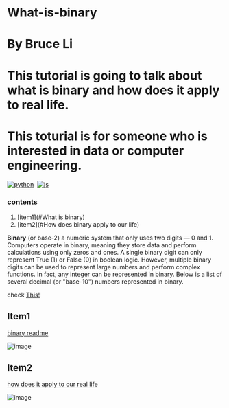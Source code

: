 # What-is-binary
# By Bruce Li
# This tutorial is going to talk about what is binary and how does it apply to real life.
# This toturial is for someone who is interested in data or computer engineering.
[![python](https://img.shields.io/static/v1?label=python&message=3.7&color=<COLOR>)](https://www.python.org/)&nbsp;
[![js](https://img.shields.io/static/v1?label=javascript&message=1.8.5&color=<COLOR>)](https://www.javascript.com/)&nbsp;

### contents
1. [item1](#What is binary)
2. [item2](#How does binary apply to our life)


**Binary** (or base-2) a numeric system that only uses two digits — 0 and 1. Computers operate in binary, meaning they store data and perform calculations using only zeros and ones. A single binary digit can only represent True (1) or False (0) in boolean logic. However, multiple binary digits can be used to represent large numbers and perform complex functions. In fact, any integer can be represented in binary. Below is a list of several decimal (or "base-10") numbers represented in binary.

check [This!](https://www.watelectronics.com/wp-content/uploads/Decima-Numbering-System-to-Binary-Numbering-System-table.jpg)




## Item1

[binary readme](https://techterms.com/definition/binary)

![image](https://www.watelectronics.com/wp-content/uploads/Decima-Numbering-System-to-Binary-Numbering-System-table.jpg)

## Item2

[how does it apply to our real life](https://www.csbtechemporium.com/benefits-and-use-of-the-binary-system-in-our-daily-lives/)

![image](https://encrypted-tbn0.gstatic.com/images?q=tbn:ANd9GcQQB2NYmVZTaj-ebgo1m8yXs8waRZEBfc92pQ&usqp=CAU)
